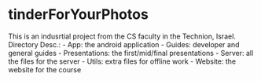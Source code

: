 # tinderForYourPhotos
This is an indusrtial project from the CS faculty in the Technion, Israel.
Directory Desc.:
	- App: the android application
	- Guides: developer and general guides
	- Presentations: the first/mid/final presentations
	- Server: all the files for the server
	- Utils: extra files for offline work
	- Website: the website for the course